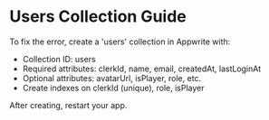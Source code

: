 # Users Collection Guide

To fix the error, create a 'users' collection in Appwrite with:
- Collection ID: users
- Required attributes: clerkId, name, email, createdAt, lastLoginAt
- Optional attributes: avatarUrl, isPlayer, role, etc.
- Create indexes on clerkId (unique), role, isPlayer

After creating, restart your app.
